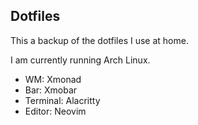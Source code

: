 ## Dotfiles

This a backup of the dotfiles I use at home.

I am currently running Arch Linux.

* WM: Xmonad
* Bar: Xmobar
* Terminal: Alacritty
* Editor: Neovim

